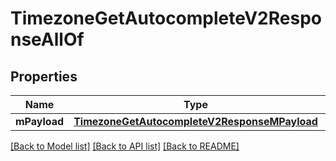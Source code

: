 # TimezoneGetAutocompleteV2ResponseAllOf

## Properties
Name | Type | Description | Notes
------------ | ------------- | ------------- | -------------
**mPayload** | [**TimezoneGetAutocompleteV2ResponseMPayload**](TimezoneGetAutocompleteV2ResponseMPayload.md) |  | 

[[Back to Model list]](../README.md#documentation-for-models) [[Back to API list]](../README.md#documentation-for-api-endpoints) [[Back to README]](../README.md)


